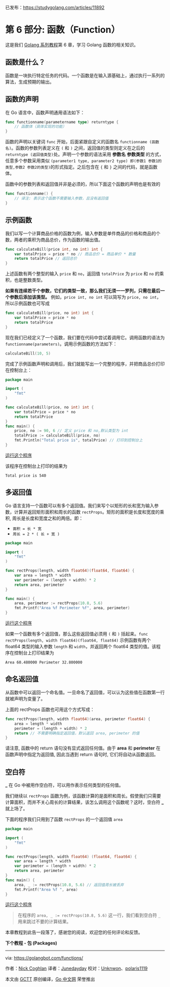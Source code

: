 已发布：https://studygolang.com/articles/11892

# 第 6 部分: 函数（Function）

这是我们 [Golang 系列教程](https://golangbot.com/learn-golang-series/)第 6 章，学习 Golang 函数的相关知识。

## 函数是什么？

函数是一块执行特定任务的代码。一个函数是在输入源基础上，通过执行一系列的算法，生成预期的输出。

## 函数的声明

在 Go 语言中，函数声明通用语法如下：

```go
func functionname(parametername type) returntype {  
    // 函数体（具体实现的功能）
}
```

函数的声明以关键词 `func` 开始，后面紧跟自定义的函数名 `functionname (函数名)`。函数的参数列表定义在 `(` 和 `)` 之间，返回值的类型则定义在之后的 `returntype (返回值类型)`处。声明一个参数的语法采用 **参数名** **参数类型** 的方式，任意多个参数采用类似 `(parameter1 type, parameter2 type) 即(参数1 参数1的类型,参数2 参数2的类型)`的形式指定。之后包含在 `{` 和 `}` 之间的代码，就是函数体。

函数中的参数列表和返回值并非是必须的，所以下面这个函数的声明也是有效的

```go
func functionname() {  
	// 译注: 表示这个函数不需要输入参数，且没有返回值
}
```

## 示例函数

我们以写一个计算商品价格的函数为例，输入参数是单件商品的价格和商品的个数，两者的乘积为商品总价，作为函数的输出值。

```go
func calculateBill(price int, no int) int {  
    var totalPrice = price * no // 商品总价 = 商品单价 * 数量
    return totalPrice // 返回总价
}
```

上述函数有两个整型的输入 `price` 和 `no`，返回值 `totalPrice` 为 `price` 和 `no` 的乘积，也是整数类型。

**如果有连续若干个参数，它们的类型一致，那么我们无须一一罗列，只需在最后一个参数后添加该类型。** 例如，`price int, no int` 可以简写为 `price, no int`，所以示例函数也可写成

```go
func calculateBill(price, no int) int {  
    var totalPrice = price * no
    return totalPrice
}
```

现在我们已经定义了一个函数，我们要在代码中尝试着调用它。调用函数的语法为 `functionname(parameters)`。调用示例函数的方法如下：

```go
calculateBill(10, 5)
```

完成了示例函数声明和调用后，我们就能写出一个完整的程序，并把商品总价打印在控制台上：

```go
package main

import (  
    "fmt"
)

func calculateBill(price, no int) int {  
    var totalPrice = price * no
    return totalPrice
}
func main() {  
    price, no := 90, 6 // 定义 price 和 no,默认类型为 int
    totalPrice := calculateBill(price, no)
    fmt.Println("Total price is", totalPrice) // 打印到控制台上
}
```

[运行这个程序](https://play.golang.org/p/YJlW3g-VZH)

该程序在控制台上打印的结果为

```
Total price is 540
```

## 多返回值

Go 语言支持一个函数可以有多个返回值。我们来写个以矩形的长和宽为输入参数，计算并返回矩形面积和周长的函数 `rectProps`。矩形的面积是长度和宽度的乘积, 周长是长度和宽度之和的两倍。即：

* `面积 = 长 * 宽`
* `周长 = 2 * ( 长 + 宽 )`

```go
package main

import (  
    "fmt"
)

func rectProps(length, width float64)(float64, float64) {  
    var area = length * width
    var perimeter = (length + width) * 2
    return area, perimeter
}

func main() {  
    area, perimeter := rectProps(10.8, 5.6)
    fmt.Printf("Area %f Perimeter %f", area, perimeter)
}
```

[运行这个程序](https://play.golang.org/p/qAftE_yke_)

如果一个函数有多个返回值，那么这些返回值必须用 `(` 和 `)` 括起来。`func rectProps(length, width float64)(float64, float64)` 示例函数有两个 float64 类型的输入参数 `length` 和 `width`，并返回两个 float64 类型的值。该程序在控制台上打印结果为

```
Area 60.480000 Perimeter 32.800000
```

## 命名返回值

从函数中可以返回一个命名值。一旦命名了返回值，可以认为这些值在函数第一行就被声明为变量了。

上面的 rectProps 函数也可用这个方式写成：

```go
func rectProps(length, width float64)(area, perimeter float64) {  
    area = length * width
    perimeter = (length + width) * 2
    return // 不需要明确指定返回值，默认返回 area, perimeter 的值
}
```

请注意, 函数中的 return 语句没有显式返回任何值。由于 **area** 和 **perimeter** 在函数声明中指定为返回值, 因此当遇到 return 语句时, 它们将自动从函数返回。

## 空白符

**\_** 在 Go 中被用作空白符，可以用作表示任何类型的任何值。

我们继续以 `rectProps` 函数为例，该函数计算的是面积和周长。假使我们只需要计算面积，而并不关心周长的计算结果，该怎么调用这个函数呢？这时，空白符 **\_** 就上场了。

下面的程序我们只用到了函数 `rectProps` 的一个返回值 `area`

```go
package main

import (  
    "fmt"
)

func rectProps(length, width float64) (float64, float64) {  
    var area = length * width
    var perimeter = (length + width) * 2
    return area, perimeter
}
func main() {  
    area, _ := rectProps(10.8, 5.6) // 返回值周长被丢弃
    fmt.Printf("Area %f ", area)
}
```

[运行这个程序](https://play.golang.org/p/IkugSH1jIt)

> 在程序的 `area, _ := rectProps(10.8, 5.6)` 这一行，我们看到空白符 `_` 用来跳过不要的计算结果。

本章教程到此告一段落了，感谢您的阅读，欢迎您的任何评论和反馈。

**下个教程 - 包 (Packages)**

---

via: https://golangbot.com/functions/

作者：[Nick Coghlan](https://golangbot.com/about/) 译者：[Junedayday](https://github.com/Junedayday) 校对：[Unknwon](https://github.com/Unknwon)、[polaris1119](https://github.com/polaris1119)

本文由 [GCTT](https://github.com/studygolang/GCTT) 原创编译，[Go 中文网](https://studygolang.com/) 荣誉推出

